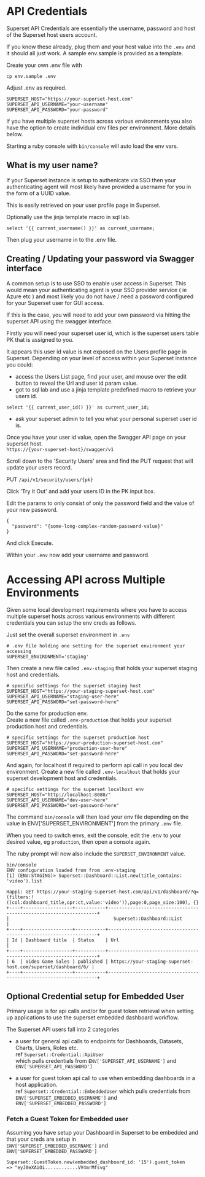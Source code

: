 # API Credentials

Superset API Credentials are essentially the username, password and host of the Superset host users account.

If you know these already, plug them and your host value into the `.env` and it should all just work.  A sample env.sample is provided as a template.

Create your own .env file with

```
cp env.sample .env
```

Adjust .env as required.
```
SUPERSET_HOST="https://your-superset-host.com"
SUPERSET_API_USERNAME="your-username"
SUPERSET_API_PASSWORD="your-password"
```

If you have multiple superset hosts across various environments you also have the option
to create individual env files per environment.  More details below.

Starting a ruby console with `bin/console` will auto load the env vars.

## What is my user name?

If your Superset instance is setup to authenicate via SSO then your authenticating agent will most likely have provided a username for you in the form of a UUID value.

This is easily retrieved on your user profile page in Superset.

Optionally use the jinja template macro in sql lab.

```
select '{{ current_username() }}' as current_username;
```

Then plug your username in to the .env file.

## Creating / Updating your password via Swagger interface

A common setup is to use SSO to enable user access in Superset.  This would mean your authenticating agent is your SSO provider service ( ie Azure etc ) and most likely you do not have / need a password configured for your Superset user for GUI access.

If this is the case, you will need to add your own password via hitting the superset API using the swagger interface.

Firstly you will need your superset user id, which is the superset users table PK that is assigned to you.

It appears this user id value is not exposed on the Users profile page in Superset. Depending on your level of access within your Superset instance you could:
- access the Users List page, find your user, and mouse over the edit button to reveal the Url and user id param value.  
- got to sql lab and use a jinja template predefined macro to retrieve your users id.
```
select '{{ current_user_id() }}' as current_user_id;
```
- ask your superset admin to tell you what your personal superset user id is.

Once you have your user id value, open the Swagger API page on your superset host.  
`https://{your-superset-host}/swagger/v1`

Scroll down to the 'Security Users' area and find the PUT request that will update your users record.

PUT `/api/v1/security/users/{pk}`

Click 'Try it Out' and add your users ID in the PK input box.  

Edit the params to only consist of only the password field and the value of your new password.  

```
{
  "password": "{some-long-complex-random-password-value}"
}
```

And click Execute.

Within your `.env` now add your username and password.

# Accessing API across Multiple Environments

Given some local development requirements where you have to access multiple superset hosts across various environments with different credentials you can setup the env creds as follows.

Just set the overall superset environment in `.env`

```
# .env file holding one setting for the superset environment your accessing
SUPERSET_ENVIRONMENT='staging'
```

Then create a new file called `.env-staging` that holds your superset staging host and credentials.

```
# specific settings for the superset staging host
SUPERSET_HOST="https://your-staging-superset-host.com"
SUPERSET_API_USERNAME="staging-user-here"
SUPERSET_API_PASSWORD="set-password-here"
```

Do the same for production env.  
Create a new file called `.env-production` that holds your superset production host and credentials.

```
# specific settings for the superset production host
SUPERSET_HOST="https://your-production-superset-host.com"
SUPERSET_API_USERNAME="production-user-here"
SUPERSET_API_PASSWORD="set-password-here"
```

And again, for localhost if required to perform api call in you local dev environment.
Create a new file called `.env-localhost` that holds your superset development host and credentials.

```
# specific settings for the superset localhost env
SUPERSET_HOST="http://localhost:8080/"
SUPERSET_API_USERNAME="dev-user-here"
SUPERSET_API_PASSWORD="set-password-here"
```


The command `bin/console` will then load your env file depending on the value in ENV['SUPERSET_ENVIRONMENT'] from the primary `.env` file.

When you need to switch envs, exit the console, edit the .env to your desired value, eg `production`, then open a console again.

The ruby prompt will now also include the `SUPERSET_ENVIRONMENT` value.

```
bin/console
ENV configuration loaded from from .env-staging
[1] (ENV:STAGING)> Superset::Dashboard::List.new(title_contains: 'video').list

Happi: GET https://your-staging-superset-host.com/api/v1/dashboard/?q=(filters:!((col:dashboard_title,opr:ct,value:'video')),page:0,page_size:100), {}
+----+------------------+-----------+------------------------------------------------------------------+
|                                      Superset::Dashboard::List                                       |
+----+------------------+-----------+------------------------------------------------------------------+
| Id | Dashboard title  | Status    | Url                                                              |
+----+------------------+-----------+------------------------------------------------------------------+
| 6  | Video Game Sales | published | https://your-staging-superset-host.com/superset/dashboard/6/ |
+----+------------------+-----------+------------------------------------------------------------------+
```

## Optional Credential setup for Embedded User

Primary usage is for api calls and/or for guest token retrieval when setting up applications to use the superset embedded dashboard workflow.

The Superset API users fall into 2 categories  
- a user for general api calls to endpoints for Dashboards, Datasets, Charts, Users, Roles etc.  
  ref `Superset::Credential::ApiUser`  
  which pulls credentials from  `ENV['SUPERSET_API_USERNAME']` and `ENV['SUPERSET_API_PASSWORD']`

- a user for guest token api call to use when embedding dashboards in a host application.  
  ref `Superset::Credential::EmbeddedUser`
  which pulls credentials from  `ENV['SUPERSET_EMBEDDED_USERNAME']` and `ENV['SUPERSET_EMBEDDED_PASSWORD']`


### Fetch a Guest Token for Embedded user

Assuming you have setup your Dashboard in Superset to be embedded and that your creds are setup in  
`ENV['SUPERSET_EMBEDDED_USERNAME']` and `ENV['SUPERSET_EMBEDDED_PASSWORD']`

```
Superset::GuestToken.new(embedded_dashboard_id: '15').guest_token
=> "eyJ0eXAiOi............VV4mrMfsvg"
```



